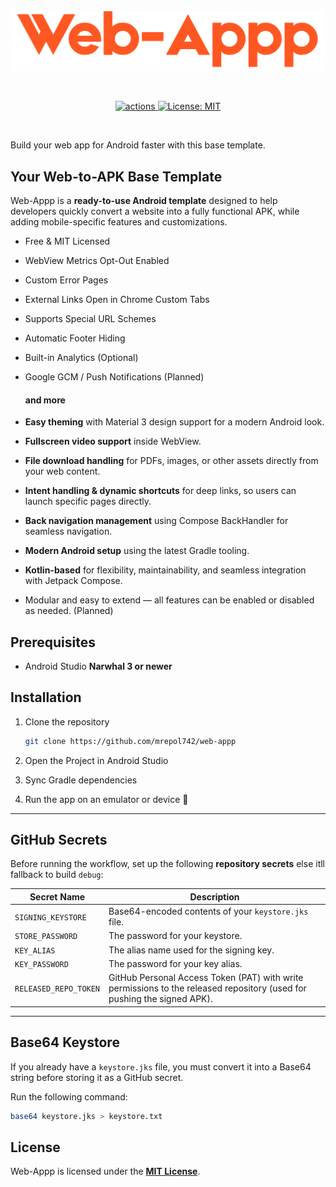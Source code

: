 <div align="center">
    <br />
    <p>
       <img src="cover.png" title="web-appp" alt="Web Appp" width="500" />
    </p>
    <br />
    <p>
        <a href="https://github.com/mrepol742/web-appp/actions/workflows/build.yml">
            <img src="https://github.com/mrepol742/web-appp/actions/workflows/build.yml/badge.svg" alt="actions" />
        </a>
        <a href="https://opensource.org/licenses/MIT">
                   <img src="https://img.shields.io/badge/License-MIT-yellow.svg" alt="License: MIT" />
               </a>
    </p>
    <br />
</div>

Build your web app for Android faster with this base template.

## Your Web-to-APK Base Template

Web-Appp is a **ready-to-use Android template** designed to help developers quickly convert a website
into a fully functional APK, while adding mobile-specific features and customizations.

- Free & MIT Licensed
- WebView Metrics Opt-Out Enabled
- Custom Error Pages
- External Links Open in Chrome Custom Tabs
- Supports Special URL Schemes
- Automatic Footer Hiding
- Built-in Analytics (Optional)
- Google GCM / Push Notifications (Planned)

  #### and more

- **Easy theming** with Material 3 design support for a modern Android look.
- **Fullscreen video support** inside WebView.
- **File download handling** for PDFs, images, or other assets directly from your web content.
- **Intent handling & dynamic shortcuts** for deep links, so users can launch specific pages directly.
- **Back navigation management** using Compose BackHandler for seamless navigation.
- **Modern Android setup** using the latest Gradle tooling.
- **Kotlin-based** for flexibility, maintainability, and seamless integration with Jetpack Compose.
- Modular and easy to extend — all features can be enabled or disabled as needed. (Planned)

## Prerequisites

- Android Studio **Narwhal 3 or newer**

## Installation

1. Clone the repository

   ```bash
   git clone https://github.com/mrepol742/web-appp
   ```

2. Open the Project in Android Studio
3. Sync Gradle dependencies
4. Run the app on an emulator or device 🚀

---

## GitHub Secrets

Before running the workflow, set up the following **repository secrets** else itll fallback to build `debug`:

| Secret Name           | Description                                                                                                             |
| --------------------- | ----------------------------------------------------------------------------------------------------------------------- |
| `SIGNING_KEYSTORE`    | Base64-encoded contents of your `keystore.jks` file.                                                                    |
| `STORE_PASSWORD`      | The password for your keystore.                                                                                         |
| `KEY_ALIAS`           | The alias name used for the signing key.                                                                                |
| `KEY_PASSWORD`        | The password for your key alias.                                                                                        |
| `RELEASED_REPO_TOKEN` | GitHub Personal Access Token (PAT) with write permissions to the released repository (used for pushing the signed APK). |

---

## Base64 Keystore

If you already have a `keystore.jks` file, you must convert it into a Base64 string before storing it as a GitHub secret.

Run the following command:

```bash
base64 keystore.jks > keystore.txt
```

## License

Web-Appp is licensed under the [**MIT License**](./LICENSE).
